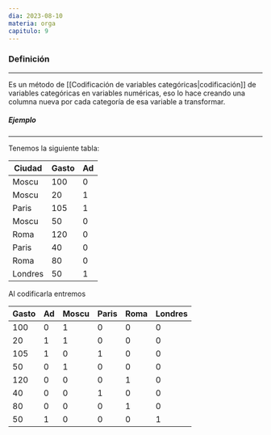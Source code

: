 ```yaml
---
dia: 2023-08-10
materia: orga
capitulo: 9
---
```

### Definición
---
Es un método de [[Codificación de variables categóricas|codificación]] de variables categóricas en variables numéricas, eso lo hace creando una columna nueva por cada categoría de esa variable a transformar. 

##### Ejemplo
---
Tenemos la siguiente tabla:

| Ciudad  | Gasto | Ad  |
| ------- | ----- | --- |
| Moscu   | 100   | 0   |
| Moscu   | 20    | 1   |
| Paris   | 105   | 1   |
| Moscu   | 50    | 0   |
| Roma    | 120   | 0   |
| Paris   | 40    | 0   |
| Roma    | 80    | 0    |
| Londres | 50    | 1   |

Al codificarla entremos

| Gasto | Ad  | Moscu | Paris | Roma | Londres |
| ----- | --- | ----- | ----- | ---- | ------- |
| 100   | 0   | 1     | 0     | 0    | 0       |
| 20    | 1   | 1     | 0     | 0    | 0       |
| 105   | 1   | 0     | 1     | 0    | 0       |
| 50    | 0   | 1     | 0     | 0    | 0       |
| 120   | 0   | 0     | 0     | 1    | 0       |
| 40    | 0   | 0     | 1     | 0    | 0       |
| 80    | 0   | 0     | 0     | 1    | 0       |
| 50    | 1   | 0     | 0     | 0    | 1       |
